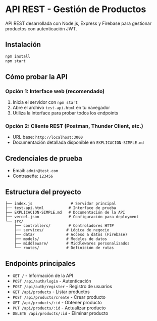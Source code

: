 # API REST - Gestión de Productos

API REST desarrollada con Node.js, Express y Firebase para gestionar productos con autenticación JWT.

## Instalación

```bash
npm install
npm start
```

## Cómo probar la API

### Opción 1: Interface web (recomendado)
1. Inicia el servidor con `npm start`
2. Abre el archivo `test-api.html` en tu navegador
3. Utiliza la interface para probar todos los endpoints

### Opción 2: Cliente REST (Postman, Thunder Client, etc.)
- URL base: `http://localhost:3000`
- Documentación detallada disponible en `EXPLICACION-SIMPLE.md`

## Credenciales de prueba
- Email: `admin@test.com`
- Contraseña: `123456`

## Estructura del proyecto
```
├── index.js                 # Servidor principal
├── test-api.html           # Interface de prueba
├── EXPLICACION-SIMPLE.md   # Documentación de la API
├── vercel.json             # Configuración para deployment
└── src/
    ├── controllers/        # Controladores HTTP
    ├── services/          # Lógica de negocio
    ├── data/              # Acceso a datos (Firebase)
    ├── models/            # Modelos de datos
    ├── middleware/        # Middlewares personalizados
    └── routes/            # Definición de rutas
```

## Endpoints principales
- `GET /` - Información de la API
- `POST /api/auth/login` - Autenticación
- `POST /api/auth/register` - Registro de usuarios
- `GET /api/products` - Listar productos
- `POST /api/products/create` - Crear producto
- `GET /api/products/:id` - Obtener producto
- `PUT /api/products/:id` - Actualizar producto
- `DELETE /api/products/:id` - Eliminar producto
